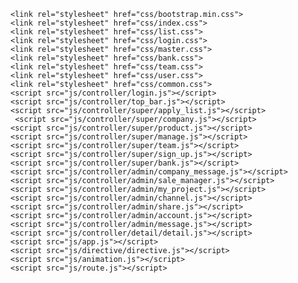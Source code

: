    <link rel="stylesheet" href="css/bootstrap.min.css">
    <link rel="stylesheet" href="css/index.css">
    <link rel="stylesheet" href="css/list.css">
    <link rel="stylesheet" href="css/login.css">
    <link rel="stylesheet" href="css/master.css">
    <link rel="stylesheet" href="css/bank.css">
    <link rel="stylesheet" href="css/team.css">
    <link rel="stylesheet" href="css/user.css">
    <link rel="stylesheet" href="css/common.css">
    <script src="js/controller/login.js"></script>
    <script src="js/controller/top_bar.js"></script>
    <script src="js/controller/super/apply_list.js"></script>
     <script src="js/controller/super/company.js"></script>
    <script src="js/controller/super/product.js"></script>
    <script src="js/controller/super/manage.js"></script>
    <script src="js/controller/super/team.js"></script>
    <script src="js/controller/super/sign_up.js"></script>
    <script src="js/controller/super/bank.js"></script>
    <script src="js/controller/admin/company_message.js"></script>
    <script src="js/controller/admin/sale_manager.js"></script>
    <script src="js/controller/admin/my_project.js"></script>
    <script src="js/controller/admin/channel.js"></script>
    <script src="js/controller/admin/share.js"></script>
    <script src="js/controller/admin/account.js"></script>
    <script src="js/controller/admin/message.js"></script>
    <script src="js/controller/detail/detail.js"></script>
    <script src="js/app.js"></script>
    <script src="js/directive/directive.js"></script>
    <script src="js/animation.js"></script>
    <script src="js/route.js"></script>